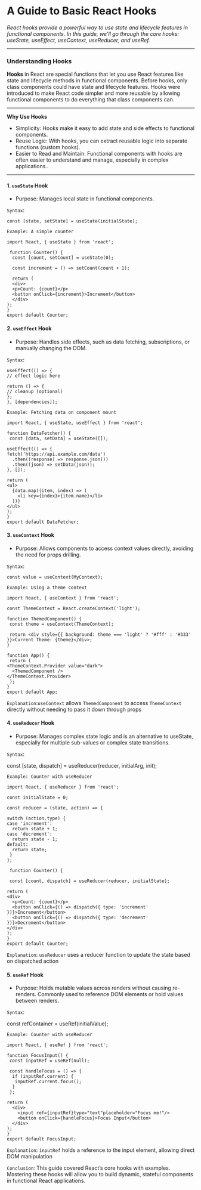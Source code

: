 # A Guide to Basic React Hooks

*React hooks provide a powerful way to use state and lifecycle features in functional components. In this guide, we’ll go through the core hooks: useState, useEffect, useContext, useReducer, and useRef.*

---

### Understanding Hooks

**Hooks**  in React are special functions that let you use React features like state and lifecycle methods in functional components. Before hooks, only class components could have state and lifecycle features. Hooks were introduced to make React code simpler and more reusable by allowing functional components to do everything that class components can.

---

**Why Use Hooks**  
- Simplicity: Hooks make it easy to add state and side effects to functional components.
- Reuse Logic: With hooks, you can extract reusable logic into separate functions (custom hooks).
- Easier to Read and Maintain: Functional components with hooks are often easier to understand and manage, especially in complex applications..

---

#### 1. `useState` Hook

- Purpose: Manages local state in functional components.

`Syntax`:

    const [state, setState] = useState(initialState);

`Example: A simple counter`

    import React, { useState } from 'react';

     function Counter() {
      const [count, setCount] = useState(0);

      const increment = () => setCount(count + 1);
  
      return (
      <div>
      <p>Count: {count}</p>
      <button onClick={increment}>Increment</button>
      </div>
    );
    }
    export default Counter;


#### 2. `useEffect` Hook

- Purpose: Handles side effects, such as data fetching, subscriptions, or manually changing the DOM.

`Syntax`:

    useEffect(() => {
    // effect logic here

    return () => {
    // cleanup (optional)
    };
    }, [dependencies]);


`Example: Fetching data on component mount`

    import React, { useState, useEffect } from 'react';

    function DataFetcher() {
     const [data, setData] = useState([]);

    useEffect(() => {
    fetch('https://api.example.com/data')
      .then((response) => response.json())
      .then((json) => setData(json));
    }, []);

    return (
    <ul>
      {data.map((item, index) => (
        <li key={index}>{item.name}</li>
      ))}
    </ul>
    );
    }
    export default DataFetcher;

#### 3. `useContext` Hook

- Purpose: Allows components to access context values directly, avoiding the need for props drilling.

`Syntax`:

    const value = useContext(MyContext);


`Example: Using a theme context`

    import React, { useContext } from 'react';

    const ThemeContext = React.createContext('light');

    function ThemedComponent() {
     const theme = useContext(ThemeContext);

     return <div style={{ background: theme === 'light' ? '#fff' : '#333' }}>Current Theme: {theme}</div>;
    }

    function App() {
     return (
    <ThemeContext.Provider value="dark">
      <ThemedComponent />
    </ThemeContext.Provider>
     );
    }
    export default App;

`Explanation`:`useContext` allows `ThemedComponent` to access `ThemeContext` directly without needing to pass it down through props

#### 4. `useReducer` Hook

- Purpose: Manages complex state logic and is an alternative to useState, especially for multiple sub-values or complex state transitions.

`Syntax`:

const [state, dispatch] = useReducer(reducer, initialArg, init);


`Example: Counter with useReducer`

    import React, { useReducer } from 'react';

    const initialState = 0;

    const reducer = (state, action) => {

    switch (action.type) {
    case 'increment':
      return state + 1;
    case 'decrement':
      return state - 1;
    default:
      return state;
     }
    };

     function Counter() {
        
     const [count, dispatch] = useReducer(reducer, initialState);

    return (
    <div>
      <p>Count: {count}</p>
      <button onClick={() => dispatch({ type: 'increment' })}>Increment</button>
      <button onClick={() => dispatch({ type: 'decrement' })}>Decrement</button>
    </div>
    );
    }
    export default Counter;

`Explanation`: `useReducer` uses a reducer function to update the state based on dispatched action

#### 5. `useRef` Hook

- Purpose:  Holds mutable values across renders without causing re-renders. Commonly used to reference DOM elements or hold values between renders.

`Syntax`:

const refContainer = useRef(initialValue);

`Example: Counter with useReducer`

    import React, { useRef } from 'react';

    function FocusInput() {
     const inputRef = useRef(null);

     const handleFocus = () => {
      if (inputRef.current) {
       inputRef.current.focus();
      }
     };

    return (
      <div>
        <input ref={inputRef}type="text"placeholder="Focus me!"/>
        <button onClick={handleFocus}>Focus Input</button>
      </div>
    );
    }
    export default FocusInput;


`Explanation`: `inputRef` holds a reference to the input element, allowing direct DOM manipulation


`Conclusion`:
This guide covered React’s core hooks with examples. Mastering these hooks will allow you to build dynamic, stateful components in functional React applications.
